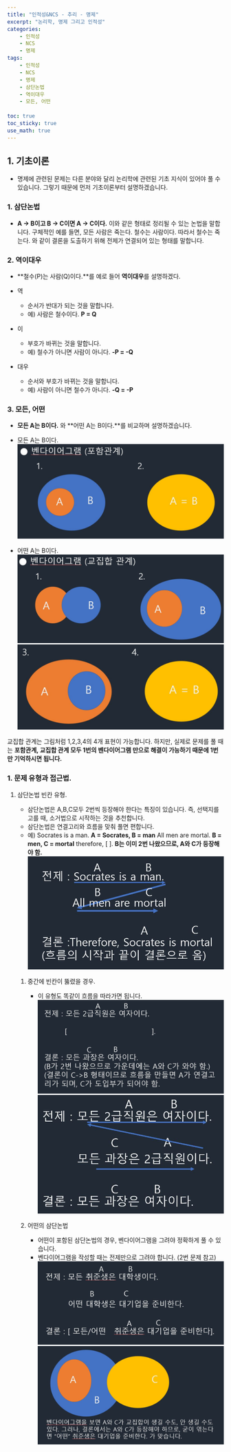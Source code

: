 ```yaml
---
title: "인적성&NCS - 추리 - 명제"
excerpt: "논리학, 명제 그리고 인적성"
categories:
    - 인적성
    - NCS
    - 명제
tags:
    - 인적성
    - NCS
    - 명제
    - 삼단논법
    - 역이대우
    - 모든, 어떤

toc: true
toc_sticky: true
use_math: true
---
```

## 1. 기초이론
* 명제에 관련된 문제는 다른 분야와 달리 논리학에 관련된 기초 지식이 있어야 풀 수 있습니다. 그렇기 때문에 먼저 기초이론부터 설명하겠습니다.

### 1. 삼단논법
* **A → B이고 B → C이면 A → C이다.** 이와 같은 형태로 정리될 수 있는 논법을 말합니다.
구체적인 예를 들면,
모든 사람은 죽는다.
철수는 사람이다.
따라서 철수는 죽는다.
와 같이 결론을 도출하기 위해 전제가 연결되어 있는 형태를 말합니다.

### 2. 역이대우
* **철수(P)는 사람(Q)이다.**를 예로 들어 **역이대우**를 설명하겠다.

* 역
    * 순서가 반대가 되는 것을 말합니다.
    * 예) 사람은 철수이다. **P = Q**

* 이
    * 부호가 바뀌는 것을 말합니다.
    * 예) 철수가 아니면 사람이 아니다. **-P = -Q**

* 대우
    * 순서와 부호가 바뀌는 것을 말합니다.
    * 예) 사람이 아니면 철수가 아니다. **-Q = -P**

### 3. 모든, 어떤
* **모든 A는 B이다.** 와 **어떤 A는 B이다.**를 비교하며 설명하겠습니다.

* 모든 A는 B이다.
![image0](/assets/images/명제_0.jpg)

* 어떤 A는 B이다.
![image1](/assets/images/명제_1.jpg)
![image2](/assets/images/명제_2.jpg)

교집합 관계는 그림처럼 1,2,3,4의 4개 표현이 가능합니다. 하지만, 실제로 문제를 풀 때는 **포함관계, 교집합 관계 모두 1번의 벤다이어그램 만으로 해결이 가능하기 때문에 1번만 기억하시면 됩니다.**



### 1. 문제 유형과 접근법.

1. 삼단논법 빈칸 유형.
    * 삼단논법은 A,B,C모두 2번씩 등장해야 한다는 특징이 있습니다. 즉, 선택지를 고를 때, 소거법으로 시작하는 것을 추천합니다.
    * 삼단논법은 연결고리와 흐름을 맞춰 풀면 편합니다.
    * 예) Socrates is a man. **A = Socrates, B = man**
    All men are mortal. **B = men, C = mortal**
    therefore, [ ]. **B는 이미 2번 나왔으므로, A와 C가 등장해야 함.**
    ![image3](/assets/images/명제_3.jpg)

    1. 중간에 빈칸이 뚫렸을 경우.
        * 이 유형도 똑같이 흐름을 따라가면 됩니다.
        ![image4](/assets/images/명제_4.jpg)
        ![image5](/assets/images/명제_5.jpg)

    2. 어떤의 삼단논법
        * 어떤이 포함된 삼단논법의 경우, 벤다이어그램을 그려야 정확하게 풀 수 있습니다.
        * 벤다이어그램을 작성할 때는 전제만으로 그려야 합니다. (2번 문제 참고)
        ![image6](/assets/images/명제_6.jpg)
        ![image7](/assets/images/명제_7.jpg)


